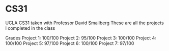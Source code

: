 # CS31
UCLA CS31 taken with Professor David Smallberg
These are all the projects I completed in the class

Grades
Project 1: 100/100
Project 2: 95/100
Project 3: 100/100
Project 4: 100/100
Project 5: 97/100
Project 6: 100/100
Project 7: 97/100
